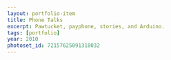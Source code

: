 ```yaml
---
layout: portfolio-item
title: Phone Talks
excerpt: Pawtucket, payphone, stories, and Arduino.
tags: [portfolio]
year: 2010
photoset_id: 72157625091318032
---
```

